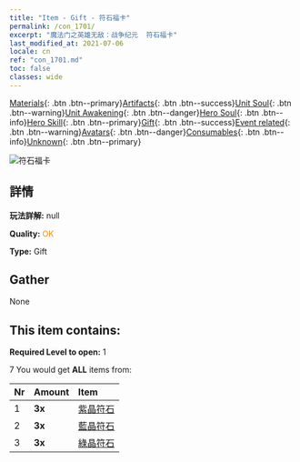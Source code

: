 ```yaml
---
title: "Item - Gift - 符石福卡"
permalink: /con_1701/
excerpt: "魔法门之英雄无敌：战争纪元  符石福卡"
last_modified_at: 2021-07-06
locale: cn
ref: "con_1701.md"
toc: false
classes: wide
---
```

 [Materials](/ItemsCN/){: .btn .btn--primary}[Artifacts](/ItemsCN/Artifacts/){: .btn .btn--success}[Unit Soul](/ItemsCN/UnitSoul/){: .btn .btn--warning}[Unit Awakening](/ItemsCN/UnitAwakening/){: .btn .btn--danger}[Hero Soul](/ItemsCN/HeroSoul/){: .btn .btn--info}[Hero Skill](/ItemsCN/HeroSkill/){: .btn .btn--primary}[Gift](/ItemsCN/Gift/){: .btn .btn--success}[Event related](/ItemsCN/Events/){: .btn .btn--warning}[Avatars](/ItemsCN/Avatars/){: .btn .btn--danger}[Consumables](/ItemsCN/Consumables/){: .btn .btn--info}[Unknown](/ItemsCN/Unknown/){: .btn .btn--primary}

 ![符石福卡](/images/t/i_907317.png)

## 詳情
 **玩法詳解:** null

 **Quality:** <span style="color: #FF8C00">OK</span>

 **Type:** Gift

## Gather

  None

## This item contains:

 **Required Level to open:** 1

 7 You would get **ALL** items  from:

  | Nr | Amount |     Item    |
  |:---|:-------|:------------|
  | 1 |  **3x** | [紫晶符石](/cn/Items/con_720/) |  | 
  | 2 |  **3x** | [藍晶符石](/cn/Items/con_716/) |  | 
  | 3 |  **3x** | [綠晶符石](/cn/Items/con_711/) |  | 
